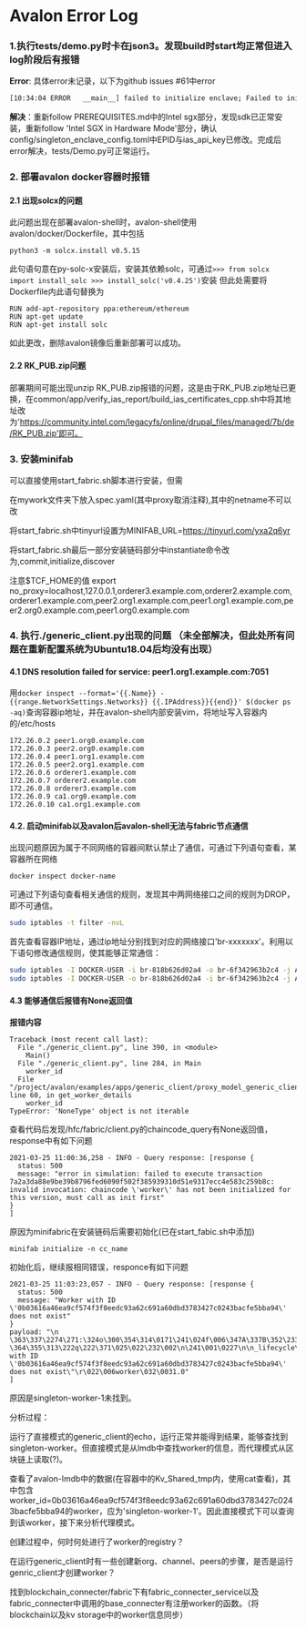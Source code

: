 # Avalon Error Log

### 1.执行tests/demo.py时卡在json3。发现build时start均正常但进入log阶段后有报错

**Error**: 具体error未记录，以下为github issues #61中error

```bash
[10:34:04 ERROR   __main__] failed to initialize enclave; Failed to initialize quote in enclave constructor: SGX ERROR: SGX_ERROR_BUSY
```

**解决**：重新follow PREREQUISITES.md中的Intel sgx部分，发现sdk已正常安装，重新follow 'Intel SGX in Hardware Mode'部分，确认config/singleton_enclave_config.toml中EPID与ias_api_key已修改。完成后error解决，tests/Demo.py可正常运行。

### 2. 部署avalon docker容器时报错
#### 2.1 出现solcx的问题
此问题出现在部署avalon-shell时，avalon-shell使用avalon/docker/Dockerfile，其中包括
```
python3 -m solcx.install v0.5.15
```
此句语句意在py-solc-x安装后，安装其依赖solc，可通过`>>> from solcx import install_solc >>> install_solc('v0.4.25')`安装
但此处需要将Dockerfile内此语句替换为
```
RUN add-apt-repository ppa:ethereum/ethereum
RUN apt-get update
RUN apt-get install solc
```
如此更改，删除avalon镜像后重新部署可以成功。

#### 2.2 RK_PUB.zip问题

部署期间可能出现unzip RK_PUB.zip报错的问题，这是由于RK_PUB.zip地址已更换，在common/app/verify_ias_report/build_ias_certificates_cpp.sh中将其地址改为'https://community.intel.com/legacyfs/online/drupal_files/managed/7b/de/RK_PUB.zip'即可。

### 3. 安装minifab

可以直接使用start_fabric.sh脚本进行安装，但需

在mywork文件夹下放入spec.yaml(其中proxy取消注释),其中的netname不可以改

将start_fabric.sh中tinyurl设置为MINIFAB_URL=https://tinyurl.com/yxa2q6yr

将start_fabric.sh最后一部分安装链码部分中instantiate命令改为,commit,initialize,discover

注意$TCF_HOME的值
export no_proxy=localhost,127.0.0.1,orderer3.example.com,orderer2.example.com,orderer1.example.com,peer2.org1.example.com,peer1.org1.example.com,peer2.org0.example.com,peer1.org0.example.com

### 4. 执行./generic_client.py出现的问题 （未全部解决，但此处所有问题在重新配置系统为Ubuntu18.04后均没有出现）
#### 4.1  DNS resolution failed for service: peer1.org1.example.com:7051

用```docker inspect --format='{{.Name}} - {{range.NetworkSettings.Networks}} {{.IPAddress}}{{end}}' $(docker ps -aq)```查询容器ip地址，并在avalon-shell内部安装vim，将地址写入容器内的/etc/hosts

```
172.26.0.2 peer1.org0.example.com
172.26.0.3 peer2.org0.example.com
172.26.0.4 peer1.org1.example.com
172.26.0.5 peer2.org1.example.com
172.26.0.6 orderer1.example.com
172.26.0.7 orderer2.example.com
172.26.0.8 orderer3.example.com
172.26.0.9 ca1.org0.example.com
172.26.0.10 ca1.org1.example.com
```

#### 4.2. 启动minifab以及avalon后avalon-shell无法与fabric节点通信

出现问题原因为属于不同网络的容器间默认禁止了通信，可通过下列语句查看，某容器所在网络

```
docker inspect docker-name
```

可通过下列语句查看相关通信的规则，发现其中两网络接口之间的规则为DROP，即不可通信。

```bash
sudo iptables -t filter -nvL
```

首先查看容器IP地址，通过ip地址分别找到对应的网络接口'br-xxxxxxx'。利用以下语句修改通信规则，使其能够正常通信：

```bash
sudo iptables -I DOCKER-USER -i br-818b626d02a4 -o br-6f342963b2c4 -j ACCEPT
sudo iptables -I DOCKER-USER -o br-818b626d02a4 -i br-6f342963b2c4 -j ACCEPT
```

#### 4.3 能够通信后报错有None返回值

**报错内容**

```
Traceback (most recent call last):
  File "./generic_client.py", line 390, in <module>
    Main()
  File "./generic_client.py", line 284, in Main
    worker_id
  File "/project/avalon/examples/apps/generic_client/proxy_model_generic_client.py", line 60, in get_worker_details
    worker_id
TypeError: 'NoneType' object is not iterable

```

查看代码后发现/hfc/fabric/client.py的chaincode_query有None返回值，response中有如下问题

```
2021-03-25 11:00:36,258 - INFO - Query response: [response {
  status: 500
  message: "error in simulation: failed to execute transaction 7a2a3da88e9be39b8796fed6090f502f385939310d51e9317ecc4e583c259b8c: invalid invocation: chaincode \'worker\' has not been initialized for this version, must call as init first"
}
]
```

原因为minifabric在安装链码后需要初始化(已在start_fabic.sh中添加)

```
minifab initialize -n cc_name
```

初始化后，继续报相同错误，responce有如下问题

```
2021-03-25 11:03:23,057 - INFO - Query response: [response {
  status: 500
  message: "Worker with ID \'0b03616a46ea9cf574f3f8eedc93a62c691a60dbd3783427c0243bacfe5bba94\' does not exist"
}
payload: "\n \363\337\2274\271:\324o\300\354\314\0171\241\024f\006\347A\337B\352\233?\364\355\313\222q\222\371\025\022\232\002\n\241\001\0227\n\n_lifecycle\022)\n\'\n!namespaces/fields/worker/Sequence\022\002\010\010\022f\n\006worker\022\\\n\026\n\020\000\364\217\277\277initialized\022\002\010\023\nB\n@0b03616a46ea9cf574f3f8eedc93a62c691a60dbd3783427c0243bacfe5bba94\032e\010\364\003\022`Worker with ID \'0b03616a46ea9cf574f3f8eedc93a62c691a60dbd3783427c0243bacfe5bba94\' does not exist\"\r\022\006worker\032\0031.0"
]
```

原因是singleton-worker-1未找到。

分析过程：

运行了直接模式的generic_client的echo，运行正常并能得到结果，能够查找到singleton-worker。但直接模式是从lmdb中查找worker的信息，而代理模式从区块链上读取(?)。

查看了avalon-lmdb中的数据(在容器中的Kv_Shared_tmp内，使用cat查看)，其中包含worker_id=0b03616a46ea9cf574f3f8eedc93a62c691a60dbd3783427c0243bacfe5bba94的worker，应为'singleton-worker-1'。因此直接模式下可以查询到该worker，接下来分析代理模式。

创建过程中，何时何处进行了worker的registry？

在运行generic_client时有一些创建新org、channel、peers的步骤，是否是运行genric_client才创建worker？

找到blockchain_connecter/fabric下有fabric_connecter_service以及fabric_connecter中调用的base_connecter有注册worker的函数。（将blockchain以及kv storage中的worker信息同步）


